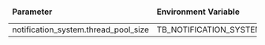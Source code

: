 <table>
  <thead>
      <tr>
          <td style="width: 25%"><b>Parameter</b></td><td style="width: 30%"><b>Environment Variable</b></td><td style="width: 15%"><b>Default Value</b></td><td style="width: 30%"><b>Description</b></td>
      </tr>
  </thead>
  <tbody>
      <tr>
          <td>notification_system.thread_pool_size</td>
          <td>TB_NOTIFICATION_SYSTEM_THREAD_POOL_SIZE</td>
          <td>10</td>
          <td></td>
      </tr>
  </tbody>
</table>
